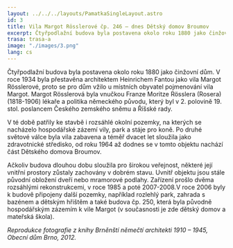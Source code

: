 ```yaml
---
layout: ../../../layouts/PamatkaSingleLayout.astro
id: 3
title: Vila Margot Rösslerové čp. 246 – dnes Dětský domov Broumov
excerpt: Čtyřpodlažní budova byla postavena okolo roku 1880 jako činžovní dům. V roce 1934 byla přestavěna architektem Heinrichem Fantou jako vila Margot Rösslerové, proto se pro dům vžilo u místních obyvatel pojmenování vila Margot. Margot Rösslerová byla vnučkou Franze Moritze Rösslera (Rosera) (1818­­-1906) lékaře a politika německého původu, který byl v 2. polovině 19. stol. poslancem Českého zemského sněmu a Říšské rady.
trasa: trasa-a
image: "./images/3.png"
lang: cs
---
```


Čtyřpodlažní budova byla postavena okolo roku 1880 jako činžovní dům. V roce 1934 byla přestavěna architektem Heinrichem Fantou jako vila Margot Rösslerové, proto se pro dům vžilo u místních obyvatel pojmenování vila Margot. Margot Rösslerová byla vnučkou Franze Moritze Rösslera (Rosera) (1818­­-1906) lékaře a politika německého původu, který byl v 2. polovině 19. stol. poslancem Českého zemského sněmu a Říšské rady.

V té době patřily ke stavbě i rozsáhlé okolní pozemky, na kterých se nacházelo hospodářské zázemí vily, park a stáje pro koně. Po druhé světové válce byla vila zabavena a téměř dvacet let sloužila jako zdravotnické středisko, od roku 1964 až dodnes se v tomto objektu nachází část Dětského domova Broumov.

Ačkoliv budova dlouhou dobu sloužila pro širokou veřejnost, některé její vnitřní prostory zůstaly zachovány v dobrém stavu. Uvnitř objektu jsou stále původní obložení dveří nebo mramorové podlahy. Zařízení prošlo dvěma rozsáhlými rekonstrukcemi, v roce 1985 a poté 2007-2008.V roce 2006 byly k budově připojeny další pozemky, například rozlehlý park, zahrada s bazénem a dětským hřištěm a také budova čp. 250, která byla původně hospodářským zázemím k vile Margot (v současnosti je zde dětský domov a mateřská škola).

*Reprodukce fotografie z knihy Brněnští němečtí architekti 1910 – 1945, Obecní dům Brno, 2012.*


